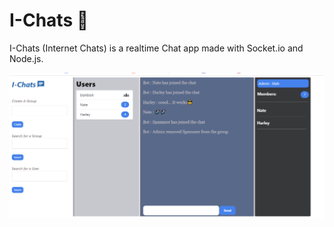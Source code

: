 # I-Chats 💬

I-Chats (Internet Chats) is a realtime Chat app made with Socket.io and Node.js.

![](public/I-chats_image.png)
